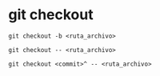 git checkout
============

```
git checkout -b <ruta_archivo>
```

```
git checkout -- <ruta_archivo>
```

```
git checkout <commit>^ -- <ruta_archivo>
```